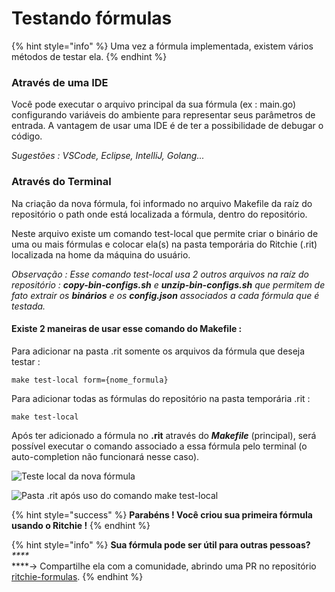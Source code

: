 # Testando fórmulas

{% hint style="info" %}
Uma vez a fórmula implementada, existem vários métodos de testar ela. 
{% endhint %}

### Através de uma IDE

Você pode executar o arquivo principal da sua fórmula \(ex : main.go\) configurando variáveis do ambiente para representar seus parâmetros de entrada. A vantagem de usar uma IDE é de ter a possibilidade de debugar o código.  
  
_Sugestões : VSCode, Eclipse, IntelliJ, Golang..._

### Através do Terminal

Na criação da nova fórmula, foi informado no arquivo Makefile da raíz do repositório o path onde está localizada a fórmula, dentro do repositório.

Neste arquivo existe um comando test-local que permite criar o binário de uma ou mais fórmulas e colocar ela\(s\) na pasta temporária do Ritchie \(.rit\) localizada na home da máquina do usuário.

_Observação : Esse comando test-local usa 2 outros arquivos na raíz do repositório : **copy-bin-configs.sh** e **unzip-bin-configs.sh** que permitem de fato extrair os **binários** e os **config.json** associados a cada fórmula que é testada._

#### **Existe 2 maneiras de usar esse comando do Makefile** : 

Para adicionar na pasta .rit somente os arquivos da fórmula que deseja testar :

```text
make test-local form={nome_formula} 
```

Para adicionar todas as fórmulas do repositório na pasta temporária .rit :

```text
make test-local
```

Após ter adicionado a fórmula no **.rit** através do _**Makefile**_ \(principal\), será possível executar o comando associado a essa fórmula pelo terminal \(o auto-completion não funcionará nesse caso\).

![Teste local da nova f&#xF3;rmula](https://lh3.googleusercontent.com/mdCy9EEHMClzyFaEQpmPukVSAm1ZjdkSywrafOMhNfbrZy1kEpOinkZBvnhfv9tfn0y-e4BLysKh6ZMLClnDI2CbfPfD5qMIlPQ5_KNvEfKm3hqgdXTKiAPXDqVXCgXR4s0tmWjy)

![Pasta .rit ap&#xF3;s uso do comando make test-local](https://lh6.googleusercontent.com/UlEmXyQVdvXksKE-llsWh5mv2Oe2VYwdTe4psQBp8-5_NfAd3loorzlYpRE8NsoEE-UBYcy68WdZSZEoedtuJ01zkBdEBxvdL7s6irgffMAZZV2k8N2Tu5xt30giG7-mzIVoh6pn)

{% hint style="success" %}
**Parabéns ! Você criou sua primeira fórmula usando o Ritchie !**
{% endhint %}

{% hint style="info" %}
**Sua fórmula pode ser útil para outras pessoas?**  
_****_  
****→ Compartilhe ela com a comunidade, abrindo uma PR no repositório [ritchie-formulas](https://github.com/ZupIT/ritchie-formulas).
{% endhint %}

